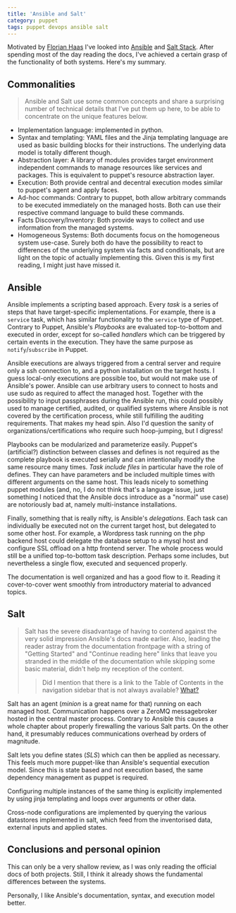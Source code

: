 ```yaml
---
title: 'Ansible and Salt'
category: puppet
tags: puppet devops ansible salt
---
```


Motivated by [Florian
Haas](https://plus.google.com/110443614427234590648/posts/629TDFGcCjt) I've
looked into [Ansible](http://docs.ansible.com/) and [Salt
Stack](http://docs.saltstack.com/en/latest/). After spending most of the day
reading the docs, I've achieved a certain grasp of the functionality of both
systems. Here's my summary.

## Commonalities

> Ansible and Salt use some common concepts and share a surprising number of
> technical details that I've put them up here, to be able to concentrate on
> the unique features below.

  * Implementation language: implemented in python.
  * Syntax and templating: YAML files and the Jinja templating language are
    used as basic building blocks for their instructions. The underlying data
    model is totally different though.
  * Abstraction layer: A library of modules provides target environment
    independent commands to manage resources like services and packages. This
    is equivalent to puppet's resource abstraction layer.
  * Execution: Both provide central and decentral execution modes similar to
    puppet's agent and apply faces.
  * Ad-hoc commands: Contrary to puppet, both allow arbitrary commands to be
    executed immediately on the managed hosts. Both can use their respective
    command language to build these commands.
  * Facts Discovery/Inventory: Both provide ways to collect and use information
    from the managed systems.
  * Homogeneous Systems: Both documents focus on the homogeneous system
    use-case. Surely both do have the possibility to react to differences of
    the underlying system via facts and conditionals, but are light on the
    topic of actually implementing this. Given this is my first reading, I
    might just have missed it.

## Ansible

Ansible implements a scripting based approach. Every *task* is a series of
steps that have target-specific implementations. For example, there is a
`service` task, which has similar functionality to the `service` type of
Puppet. Contrary to Puppet, Ansible's *Playbooks* are evaluated top-to-bottom
and executed in order, except for so-called *handlers* which can be triggered
by certain events in the execution. They have the same purpose as
`notify`/`subscribe` in Puppet.

Ansible executions are always triggered from a central server and require only
a ssh connection to, and a python installation on the target hosts. I guess
local-only executions are possible too, but would not make use of Ansible's
power. Ansible can use arbitrary users to connect to hosts and use sudo as
required to affect the managed host. Together with the possibility to input
passphrases during the Ansible run, this could possibly used to manage
certified, audited, or qualified systems where Ansible is not covered by the
certification process, while still fulfilling the auditing requirements. That
makes my head spin. Also I'd question the sanity of
organizations/certifications who require such hoop-jumping, but I digress!

Playbooks can be modularized and parameterize easily. Puppet's (artificial?)
distinction between classes and defines is not required as the complete
playbook is executed serially and can intentionally modify the same resource
many times. *Task include files* in particular have the role of defines. They
can have parameters and be included multiple times with different arguments on
the same host. This leads nicely to something puppet modules (and, no, I do not
think that's a language issue, just something I noticed that the Ansible docs
introduce as a "normal" use case) are notoriously bad at, namely multi-instance
installations.

Finally, something that is really nifty, is Ansible's *delegations*. Each task
can individually be executed not on the current target host, but delegated to
some other host. For example, a Wordpress task running on the php backend host
could delegate the database setup to a mysql host and configure SSL offload on
a http frontend server. The whole process would still be a unified
top-to-bottom task description. Perhaps some includes, but nevertheless a
single flow, executed and sequenced properly.

The documentation is well organized and has a good flow to it. Reading it
cover-to-cover went smoothly from introductory material to advanced topics.

## Salt

> Salt has the severe disadvantage of having to contend against the very solid
> impression Ansible's docs made earlier. Also, leading the reader astray from
> the documentation frontpage with a string of "Getting Started" and "Continue
> reading here" links that leave you stranded in the middle of the
> documentation while skipping some basic material, didn't help my reception of
> the content.
> > Did I mention that there is a link to the Table of Contents in the
> > navigation sidebar that is not always available?
> > [What?](https://www.youtube.com/watch?v=70uTOoEzBJk)

Salt has an agent (*minion* is a great name for that) running on each managed
host. Communication happens over a ZeroMQ messagebroker hosted in the central
master process. Contrary to Ansible this causes a whole chapter about properly
firewalling the various Salt parts. On the other hand, it presumably reduces
communications overhead by orders of magnitude.

Salt lets you define states (*SLS*) which can then be applied as necessary.
This feels much more puppet-like than Ansible's sequential execution model.
Since this is state based and not execution based, the same dependency
management as puppet is required.

Configuring multiple instances of the same thing is explicitly implemented by
using jinja templating and loops over arguments or other data.

Cross-node configurations are implemented by querying the various datastores
implemented in salt, which feed from the inventorised data, external inputs and
applied states.

## Conclusions and personal opinion

This can only be a very shallow review, as I was only reading the official docs
of both projects. Still, I think it already shows the fundamental differences
between the systems.

Personally, I like Ansible's documentation, syntax, and execution model better.
